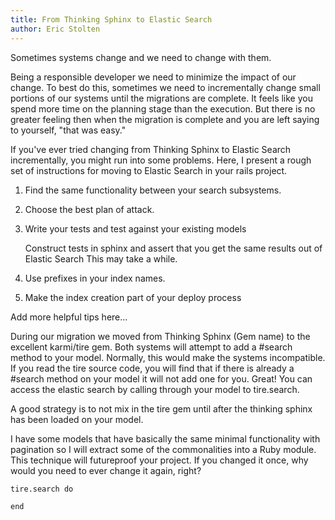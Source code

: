 ```yaml
---
title: From Thinking Sphinx to Elastic Search
author: Eric Stolten
---
```


Sometimes systems change and we need to change with them.

Being a responsible developer we need to minimize the impact of our
change.  To best do this, sometimes we need to incrementally change
small portions of our systems until the migrations are complete.  It
feels like you spend more time on the planning stage than the
execution.  But there is no greater feeling then when the migration is
complete and you are left saying to yourself, "that was easy."

<!--more-->

If you've ever tried changing from Thinking Sphinx to Elastic Search
incrementally, you might run into some problems.  Here, I present a
rough set of instructions for moving to Elastic Search in your rails
project.

1. Find the same functionality between your search subsystems.
1. Choose the best plan of attack.
1. Write your tests and test against your existing models

	Construct tests in sphinx and assert that you get the same results
    out of Elastic Search This may take a while.
	
1. Use prefixes in your index names.
1. Make the index creation part of your deploy process

Add more helpful tips here...

During our migration we moved from Thinking Sphinx (Gem name) to the
excellent karmi/tire gem.  Both systems will attempt to add a #search
method to your model.  Normally, this would make the systems
incompatible.  If you read the tire source code, you will find that if
there is already a #search method on your model it will not add one
for you.  Great!  You can access the elastic search by calling through
your model to tire.search.

A good strategy is to not mix in the tire gem until after the thinking
sphinx has been loaded on your model.

I have some models that have basically the same minimal functionality
with pagination so I will extract some of the commonalities into a
Ruby module.  This technique will futureproof your project.  If you
changed it once, why would you need to ever change it again, right?


~~~ {.ruby .numberLines}
tire.search do

end
~~~
	
